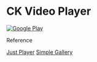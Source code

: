 # CK Video Player 

[![Google Play](https://img.shields.io/endpoint?color=green&logo=google-play&url=https%3A%2F%2Fplay.cuzi.workers.dev%2Fplay%3Fi%3Dcom.cyberkey.videoplayer%26l%3DGoogle%2520Play%26m%3Dv%24version)](https://play.google.com/store/apps/details?id=com.cyberkey.videoplayer)

Reference

[Just Player](https://github.com/moneytoo/Player)
[Simple Gallery](https://github.com/SimpleMobileTools/Simple-Gallery)
